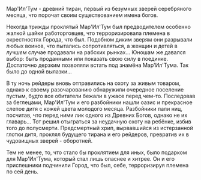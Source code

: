 
Мар'Ил'Тум - древний тиран, первый из безумных зверей серебряного месяца, что порочат своим существованием имена богов.

Некогда трижды проклятый Мар'Ил'Тум был предводителем особенно жалкой шайки работорговцев, что терроризировала племена в окрестностях Города, что был. Подобном диким зверям они разрывали любых воинов, что пытались сопротивляться, а женщин и детей в *лучшем* случае продавали на рабских рынках... Юношам же давался выбор: быть проданными или показать свою силу в поединке. Достаточно дерзким позволяли встать под знамёна Мар'Ил'Тума. Так было до одной вылазки...

В ту ночь рейдеры вновь отправились на охоту за живым товаром, однако к своему разочарованию обнаружили очередное поселение пустым, будто все обитатели бежали в ужасе перед чем-то. Последовав за беглецами, Мар'Ил'Тум и его разбойники нашли оазис и прекрасное слепое дитя с кожей цвета молодого месяца. Разбойники пали ниц, посчитав, что перед ними лик одного из Древних Богов, однако не их главарь... Тот решил отыграться за неудачную охоту на ребёнке, избив того до полусмерти. Предсмертный хрип, вырвавшийся из истерзанной глотки дитя, проклял будущего тирана и его рейдеров, превратив их в чудовищных зверей - оборотней.

Тем не менее, то, что стало бы проклятием для иных, было подарком для Мар'Ил'Тума, который стал лишь опаснее и хитрее. Он и его приспешники подчинили Город, что был, себе, терроризируя племена по сей день.
